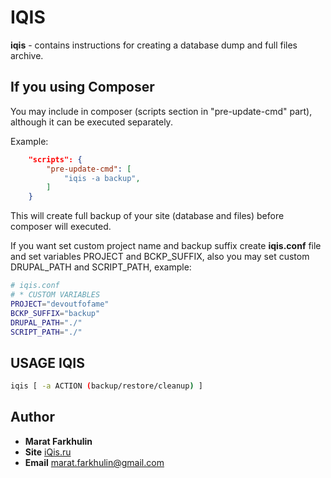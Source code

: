# IQIS

**iqis** - contains instructions for creating a database dump and full files archive.

## If you using Composer
You may include in composer (scripts section in "pre-update-cmd" part), although it can be executed separately.

Example:

```json
    "scripts": {
        "pre-update-cmd": [
            "iqis -a backup",
        ]
    }
```
This will create full backup of your site (database and files) before composer will executed.

If you want set custom project name and backup suffix create **iqis.conf** file and set variables PROJECT and BCKP_SUFFIX, also you may set custom DRUPAL_PATH and SCRIPT_PATH, example:

```bash
# iqis.conf
# * CUSTOM VARIABLES
PROJECT="devoutfofame"
BCKP_SUFFIX="backup"
DRUPAL_PATH="./"
SCRIPT_PATH="./"
```

## USAGE IQIS

```bash
iqis [ -a ACTION (backup/restore/cleanup) ]
```

## Author

* **Marat Farkhulin**
* **Site** [iQis.ru](https://iqis.ru/)
* **Email** [marat.farkhulin@gmail.com](mailto:marat.farkhulin@gmail.com)
